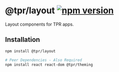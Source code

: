 # @tpr/layout [![npm version](https://flat.badgen.net/npm/v/@tpr/layout)](https://www.npmjs.com/package/@tpr/layout)

Layout components for TPR apps.

## Installation

```sh
npm install @tpr/layout

# Peer Dependencies - Also Required
npm install react react-dom @tpr/theming
```
